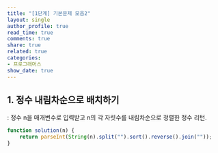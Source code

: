 ```yaml
---
title: "[1단계] 기본문제 모음2"
layout: single
author_profile: true
read_time: true
comments: true
share: true
related: true
categories:
- 프로그래머스
show_date: true
---
```


## 1. 정수 내림차순으로 배치하기
: 정수 n을 매개변수로 입력받고 n의 각 자릿수를 내림차순으로 정렬한 정수 리턴.

```js
function solution(n) {
    return parseInt(String(n).split("").sort().reverse().join(""));
}
``` 